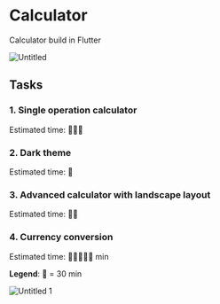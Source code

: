 # Calculator
Calculator build in Flutter

![Untitled](https://user-images.githubusercontent.com/39746196/205522039-6b743897-9806-4742-9771-60e8d954e429.png)

## Tasks
### 1. Single operation calculator
Estimated time: 🍺🍺🍺
### 2. Dark theme
Estimated time: 🍺
### 3. Advanced calculator with landscape layout
Estimated time: 🍺🍺
### 4. Currency conversion
Estimated time: 🍺🍺🍺🍺🍺 min

**Legend**: 🍺 = 30 min

![Untitled 1](https://user-images.githubusercontent.com/39746196/205522055-fca189d0-97bc-4c89-a397-166af807c38b.png)
